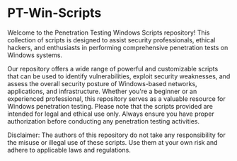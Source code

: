 # PT-Win-Scripts

Welcome to the Penetration Testing Windows Scripts repository! This collection of scripts is designed to assist security professionals, ethical hackers, and enthusiasts in performing comprehensive penetration tests on Windows systems.

Our repository offers a wide range of powerful and customizable scripts that can be used to identify vulnerabilities, exploit security weaknesses, and assess the overall security posture of Windows-based networks, applications, and infrastructure. Whether you're a beginner or an experienced professional, this repository serves as a valuable resource for Windows penetration testing.
Please note that the scripts provided are intended for legal and ethical use only. Always ensure you have proper authorization before conducting any penetration testing activities.

Disclaimer: The authors of this repository do not take any responsibility for the misuse or illegal use of these scripts. Use them at your own risk and adhere to applicable laws and regulations.
